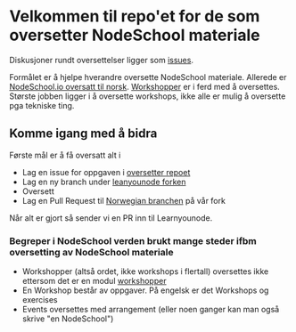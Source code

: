 # Velkommen til repo'et for de som oversetter NodeSchool materiale

Diskusjoner rundt oversettelser ligger som [issues](https://github.com/nodeschool-no/oversettere/issues).

Formålet er å hjelpe hverandre oversette NodeSchool materiale. Allerede er [NodeSchool.io oversatt til norsk](http://nodeschool.io/nb-no/). [Workshopper](https://github.com/workshopper/workshopper) er i ferd med å oversettes. Største jobben ligger i å oversette workshops, ikke alle er mulig å oversette pga tekniske ting.

## Komme igang med å bidra

Første mål er å få oversatt alt i 
- Lag en issue for oppgaven i [oversetter repoet](https://github.com/nodeschool-no/oversettere/issues)
- Lag en ny branch under [leanyounode forken](https://github.com/nodeschool-no/learnyounode)
- Oversett
- Lag en Pull Request til [Norwegian branchen](https://github.com/nodeschool-no/learnyounode/tree/norwegian) på vår fork

Når alt er gjort så sender vi en PR inn til Learnyounode.

### Begreper i NodeSchool verden brukt mange steder ifbm oversetting av NodeSchool materiale

- Workshopper (altså ordet, ikke workshops i flertall) oversettes ikke ettersom det er en modul [workshopper](https://github.com/workshopper/workshopper)
- En Workshop består av oppgaver. På engelsk er det Workshops og exercises
- Events oversettes med arrangement (eller noen ganger kan man også skrive "en NodeSchool")
